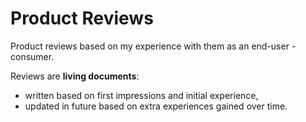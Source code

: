 ---
---

# Product Reviews

Product reviews based on my experience with them as an end-user - consumer.

Reviews are **living documents**:

- written based on first impressions and initial experience,
- updated in future based on extra experiences gained over time.

